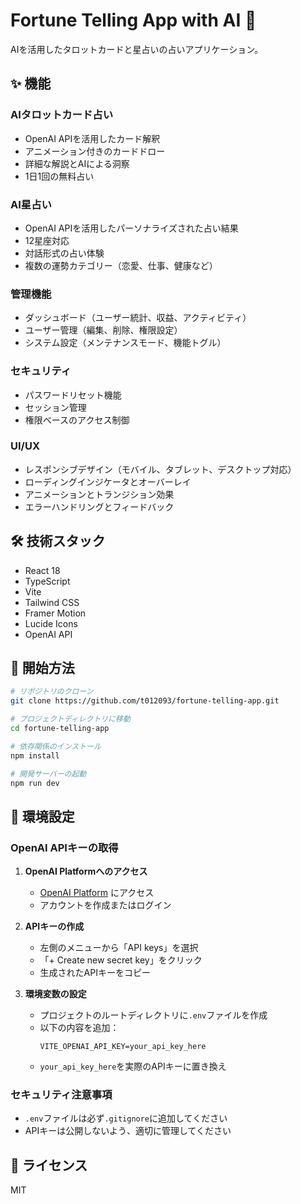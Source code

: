# Fortune Telling App with AI 🔮

AIを活用したタロットカードと星占いの占いアプリケーション。

## ✨ 機能

### AIタロットカード占い
- OpenAI APIを活用したカード解釈
- アニメーション付きのカードドロー
- 詳細な解説とAIによる洞察
- 1日1回の無料占い

### AI星占い
- OpenAI APIを活用したパーソナライズされた占い結果
- 12星座対応
- 対話形式の占い体験
- 複数の運勢カテゴリー（恋愛、仕事、健康など）

### 管理機能
- ダッシュボード（ユーザー統計、収益、アクティビティ）
- ユーザー管理（編集、削除、権限設定）
- システム設定（メンテナンスモード、機能トグル）

### セキュリティ
- パスワードリセット機能
- セッション管理
- 権限ベースのアクセス制御

### UI/UX
- レスポンシブデザイン（モバイル、タブレット、デスクトップ対応）
- ローディングインジケータとオーバーレイ
- アニメーションとトランジション効果
- エラーハンドリングとフィードバック

## 🛠 技術スタック

- React 18
- TypeScript
- Vite
- Tailwind CSS
- Framer Motion
- Lucide Icons
- OpenAI API

## 🚀 開始方法

```bash
# リポジトリのクローン
git clone https://github.com/t012093/fortune-telling-app.git

# プロジェクトディレクトリに移動
cd fortune-telling-app

# 依存関係のインストール
npm install

# 開発サーバーの起動
npm run dev
```

## 📝 環境設定

### OpenAI APIキーの取得

1. **OpenAI Platformへのアクセス**
   - [OpenAI Platform](https://platform.openai.com/) にアクセス
   - アカウントを作成またはログイン

2. **APIキーの作成**
   - 左側のメニューから「API keys」を選択
   - 「+ Create new secret key」をクリック
   - 生成されたAPIキーをコピー

3. **環境変数の設定**
   - プロジェクトのルートディレクトリに`.env`ファイルを作成
   - 以下の内容を追加：
     ```env
     VITE_OPENAI_API_KEY=your_api_key_here
     ```
   - `your_api_key_here`を実際のAPIキーに置き換え

### セキュリティ注意事項
- `.env`ファイルは必ず`.gitignore`に追加してください
- APIキーは公開しないよう、適切に管理してください

## 📜 ライセンス

MIT
